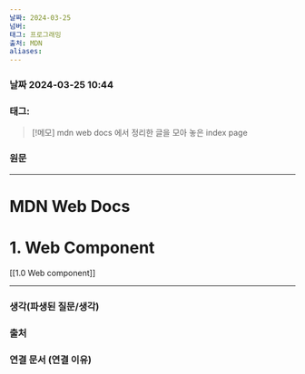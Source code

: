 ```yaml
---
날짜: 2024-03-25
넘버: 
태그: 프로그래밍
출처: MDN
aliases:
---
```

### 날짜  2024-03-25 10:44

### 태그:

>[!메모]
> mdn web docs 에서 정리한 글을 모아 놓은 index page

### 원문
---
# MDN Web Docs
# 1. Web Component
[[1.0 Web component]]


---
### 생각(파생된 질문/생각)

### 출처

### 연결 문서 (연결 이유)
